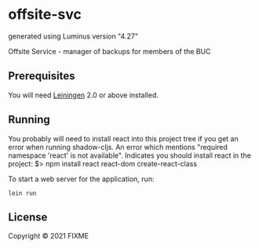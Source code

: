 # offsite-svc

generated using Luminus version "4.27"

Offsite Service - manager of backups for members of the BUC 
    

## Prerequisites

You will need [Leiningen][1] 2.0 or above installed.

[1]: https://github.com/technomancy/leiningen

## Running
You probably will need to install react into this project tree if you get an error when running shadow-cljs.  An error which mentions "required namespace 'react' is not available". Indicates you should install react in the project: $> npm install react react-dom create-react-class

To start a web server for the application, run:

    lein run 

## License

Copyright © 2021 FIXME

